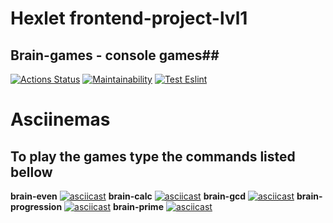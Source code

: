 # Hexlet frontend-project-lvl1 #
## Brain-games - console games##

[![Actions Status](https://github.com/inga888/frontend-project-lvl1/workflows/hexlet-check/badge.svg)](https://github.com/inga888/frontend-project-lvl1/actions)
[![Maintainability](https://api.codeclimate.com/v1/badges/47ce719aed32f63d8ae7/maintainability)](https://codeclimate.com/github/inga888/frontend-project-lvl1/maintainability)
[![Test Eslint](https://github.com/inga888/frontend-project-lvl1/actions/workflows/eslint-test.yml/badge.svg)](https://github.com/inga888/frontend-project-lvl1/actions/workflows/eslint-test.yml)

# Asciinemas #
## To play the games type the commands listed bellow ##
**brain-even**
[![asciicast](https://asciinema.org/a/426902.svg)](https://asciinema.org/a/426902)
**brain-calc**
[![asciicast](https://asciinema.org/a/425275.svg)](https://asciinema.org/a/425275)
**brain-gcd**
[![asciicast](https://asciinema.org/a/425291.svg)](https://asciinema.org/a/425291)
**brain-progression**
[![asciicast](https://asciinema.org/a/425735.svg)](https://asciinema.org/a/425735)
**brain-prime**
[![asciicast](https://asciinema.org/a/425729.svg)](https://asciinema.org/a/425729)
